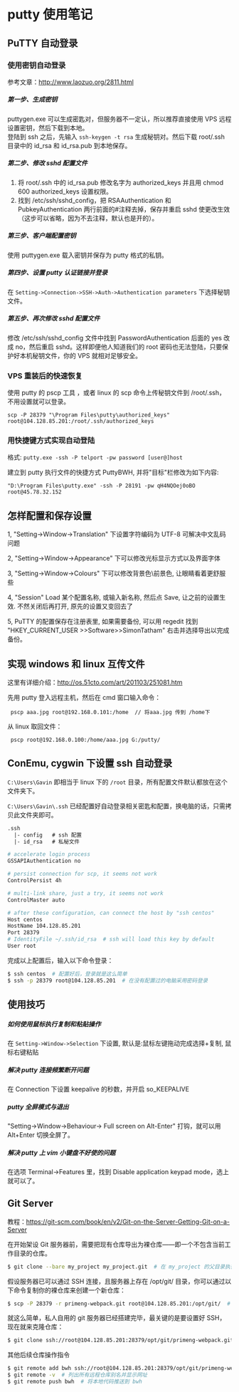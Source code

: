 # putty 使用笔记

## PuTTY 自动登录

### 使用密钥自动登录

参考文章：http://www.laozuo.org/2811.html

##### 第一步、生成密钥
puttygen.exe 可以生成密匙对，但服务器不一定认，所以推荐直接使用 VPS 远程设置密钥，然后下载到本地。   
登陆到 ssh 之后，先输入 `ssh-keygen -t rsa` 生成秘钥对。然后下载 root/.ssh 目录中的 id_rsa 和 id_rsa.pub 到本地保存。

##### 第二步、修改 sshd 配置文件
1. 将 root/.ssh 中的 id_rsa.pub 修改名字为 authorized_keys 并且用 chmod 600 authorized_keys 设置权限。
2. 找到 /etc/ssh/sshd_config，把 RSAAuthentication 和 PubkeyAuthentication 两行前面的#注释去掉，保存并重启 sshd 使更改生效（这步可以省略，因为不去注释，默认也是开的）。

##### 第三步、客户端配置密钥
使用 puttygen.exe 载入密钥并保存为 putty 格式的私钥。

##### 第四步、设置 putty 认证链接并登录
在 `Setting->Connection->SSH->Auth->Authentication parameters` 下选择秘钥文件。

##### 第五步、再次修改 sshd 配置文件
修改 /etc/ssh/sshd_config 文件中找到 PasswordAuthentication 后面的 yes 改成 no，然后重启 sshd。这样即便他人知道我们的 root 密码也无法登陆，只要保护好本机秘钥文件，你的 VPS 就相对足够安全。

### VPS 重装后的快速恢复

使用 putty 的 pscp 工具 ，或者 linux 的 scp 命令上传秘钥文件到 /root/.ssh，不用设置就可以登录。

```nohighlight
scp -P 28379 "\Program Files\putty\authorized_keys" root@104.128.85.201:/root/.ssh/authorized_keys
```

### 用快捷键方式实现自动登陆

格式: `putty.exe -ssh -P telport -pw password [user@]host`

建立到 putty 执行文件的快捷方式 PuttyBWH, 并将"目标"栏修改为如下内容:

```nohighlight
"D:\Program Files\putty.exe" -ssh -P 28191 -pw qH4NQOej0oBO root@45.78.32.152
```

## 怎样配置和保存设置

1, "Setting->Window->Translation" 下设置字符编码为 UTF-8 可解决中文乱码问题

2, "Setting->Window->Appearance" 下可以修改光标显示方式以及界面字体

3, "Setting->Window->Colours" 下可以修改背景色\前景色, 让眼睛看着更舒服些

4, "Session" Load 某个配置名称, 或输入新名称, 然后点 Save, 让之前的设置生效. 不然关闭后再打开, 原先的设置又变回去了

5, PuTTY 的配置保存在注册表里, 如果需要备份, 可以用 regedit 找到 "HKEY_CURRENT_USER >>Software>>SimonTatham" 右击并选择导出以完成备份。

## 实现 windows 和 linux 互传文件

这里有详细介绍：http://os.51cto.com/art/201103/251081.htm

先用 putty 登入远程主机，然后在 cmd 窗口输入命令：

```nohighlight
 pscp aaa.jpg root@192.168.0.101:/home  // 将aaa.jpg 传到 /home下
```

从 linux 取回文件：

```nohighlight
 pscp root@192.168.0.100:/home/aaa.jpg G:/putty/
```

## ConEmu, cygwin 下设置 ssh 自动登录

`C:\Users\Gavin` 即相当于 linux 下的 `/root` 目录，所有配置文件默认都放在这个文件夹下。

`C:\Users\Gavin\.ssh` 已经配置好自动登录相关密匙和配置，换电脑的话，只需拷贝此文件夹即可。

```txt
.ssh
  |- config   # ssh 配置
  |- id_rsa   # 私秘文件
```

```bash
# accelerate login process
GSSAPIAuthentication no

# persist connection for scp, it seems not work
ControlPersist 4h

# multi-link share, just a try, it seems not work
ControlMaster auto

# after these configuration, can connect the host by "ssh centos"
Host centos
HostName 104.128.85.201
Port 28379
# IdentityFile ~/.ssh/id_rsa  # ssh will load this key by default
User root
```

完成以上配置后，输入以下命令登录：

```bash
$ ssh centos  # 配置好后，登录就是这么简单
$ ssh -p 28379 root@104.128.85.201  # 在没有配置过的电脑采用密码登录
```


## 使用技巧

##### 如何使用鼠标执行复制和粘贴操作
在 `Setting->Window->Selection` 下设置, 默认是:鼠标左键拖动完成选择+复制, 鼠标右键粘贴

##### 解决 putty 连接频繁断开问题
在 Connection 下设置 keepalive 的秒数，并开启 so_KEEPALIVE

##### putty 全屏模式与退出
"Setting->Window->Behaviour-> Full screen on Alt-Enter" 打钩，就可以用 Alt+Enter 切换全屏了。

##### 解决 putty 上 vim 小键盘不好使的问题
在选项 Terminal->Features 里，找到 Disable application keypad mode，选上就可以了。

## Git Server

教程：https://git-scm.com/book/en/v2/Git-on-the-Server-Getting-Git-on-a-Server

在开始架设 Git 服务器前，需要把现有仓库导出为裸仓库——即一个不包含当前工作目录的仓库。

```bash
$ git clone --bare my_project my_project.git  # 在 my_project 的父目录执行该命令
```

假设服务器已可以通过 SSH 连接，且服务器上存在 /opt/git/ 目录，你可以通过以下命令复制你的裸仓库来创建一个新仓库：

```bash
$ scp -P 28379 -r primeng-webpack.git root@104.128.85.201:/opt/git/  # 把裸仓库放到服务器上
```

就这么简单，私人自用的 git 服务器已经搭建完毕，最关键的是要设置好 SSH，现在就来克隆仓库：

```bash
$ git clone ssh://root@104.128.85.201:28379/opt/git/primeng-webpack.git  # 28379 是 ssh 连接端口
```

其他后续仓库操作指令

```bash
$ git remote add bwh ssh://root@104.128.85.201:28379/opt/git/primeng-webpack.git  # 添加远程仓库
$ git remote -v  # 列出所有远程仓库别名并显示网址
$ git remote push bwh  # 将本地代码推送到 bwh
```
